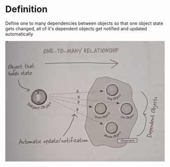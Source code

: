 # Definition

Define one to many dependencies between objects
so that one object state gets changed, all of it's dependent
objects get notified and updated automatically

![img_1.png](img_1.png)